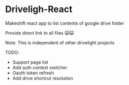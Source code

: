 # Driveligh-React

Makeshift react app to list contents of google drive folder

Provide direct link to all files 🙀🙀

Note: This is independent of other drivelight projects

TODO:

- Support page list
- Add auth context switcher
- Oauth token refresh
- Add drive shortcut resolution
